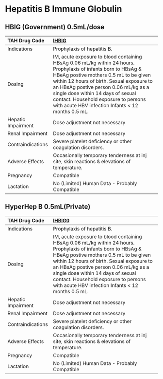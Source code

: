 # Hepatitis B Immune Globulin

## HBIG (Government) 0.5mL/dose

| TAH Drug Code      | [**IHBIG**](https://www.tahsda.org.tw/drugs/hissearch.php?drug_code=IHBIG)                                                                                                                                                                                                                                                                                                     |
|:-------------------|:-------------------------------------------------------------------------------------------------------------------------------------------------------------------------------------------------------------------------------------------------------------------------------------------------------------------------------------------------------------------------------|
| Indications        | Prophylaxis of hepatitis B.                                                                                                                                                                                                                                                                                                                                                    |
| Dosing             | IM, acute exposure to blood containing HBsAg 0.06 mL/kg within 24 hours. Prophylaxis of infants born to HBsAg & HBeAg postive mothers 0.5 mL to be given within 12 hours of birth. Sexual exposure to an HBsAg postive person 0.06 mL/kg as a single dose within 14 days of sexual contact. Household exposure to persons with acute HBV infection Infants < 12 months 0.5 mL. |
| Hepatic Impairment | Dose adjustment not necessary                                                                                                                                                                                                                                                                                                                                                  |
| Renal Impairment   | Dose adjustment not necessary                                                                                                                                                                                                                                                                                                                                                  |
| Contraindications  | Severe platelet deficiency or other coagulation disorders.                                                                                                                                                                                                                                                                                                                     |
| Adverse Effects    | Occasionally temporary tenderness at inj site, skin reactions & elevations of temperature.                                                                                                                                                                                                                                                                                     |
| Pregnancy          | Compatible                                                                                                                                                                                                                                                                                                                                                                     |
| Lactation          | No (Limited) Human Data - Probably Compatible                                                                                                                                                                                                                                                                                                                                  |

## HyperHep B 0.5mL(Private)

| TAH Drug Code      | [**IHBIG0**](https://www.tahsda.org.tw/drugs/hissearch.php?drug_code=IHBIG0)                                                                                                                                                                                                                                                                                                   |
|:-------------------|:-------------------------------------------------------------------------------------------------------------------------------------------------------------------------------------------------------------------------------------------------------------------------------------------------------------------------------------------------------------------------------|
| Indications        | Prophylaxis of hepatitis B.                                                                                                                                                                                                                                                                                                                                                    |
| Dosing             | IM, acute exposure to blood containing HBsAg 0.06 mL/kg within 24 hours. Prophylaxis of infants born to HBsAg & HBeAg postive mothers 0.5 mL to be given within 12 hours of birth. Sexual exposure to an HBsAg postive person 0.06 mL/kg as a single dose within 14 days of sexual contact. Household exposure to persons with acute HBV infection Infants < 12 months 0.5 mL. |
| Hepatic Impairment | Dose adjustment not necessary                                                                                                                                                                                                                                                                                                                                                  |
| Renal Impairment   | Dose adjustment not necessary                                                                                                                                                                                                                                                                                                                                                  |
| Contraindications  | Severe platelet deficiency or other coagulation disorders.                                                                                                                                                                                                                                                                                                                     |
| Adverse Effects    | Occasionally temporary tenderness at inj site, skin reactions & elevations of temperature.                                                                                                                                                                                                                                                                                     |
| Pregnancy          | Compatible                                                                                                                                                                                                                                                                                                                                                                     |
| Lactation          | No (Limited) Human Data - Probably Compatible                                                                                                                                                                                                                                                                                                                                  |

